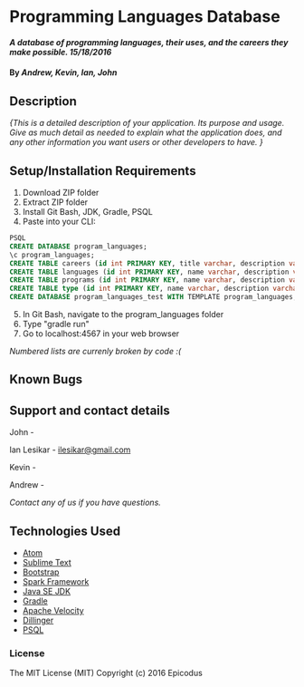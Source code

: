 # Programming Languages Database

#### _A database of programming languages, their uses, and the careers they make possible. 15/18/2016_

#### By _**Andrew, Kevin, Ian, John**_

## Description

_{This is a detailed description of your application. Its purpose and usage.  Give as much detail as needed to explain what the application does, and any other information you want users or other developers to have. }_

## Setup/Installation Requirements

1. Download ZIP folder
2. Extract ZIP folder
3. Install Git Bash, JDK, Gradle, PSQL
4. Paste into your CLI:

```sql
PSQL
CREATE DATABASE program_languages;
\c program_languages;
CREATE TABLE careers (id int PRIMARY KEY, title varchar, description varchar);
CREATE TABLE languages (id int PRIMARY KEY, name varchar, description varchar, example varchar, date varchar, webpage varchar);
CREATE TABLE programs (id int PRIMARY KEY, name varchar, description varchar, url varchar);
CREATE TABLE type (id int PRIMARY KEY, name varchar, description varchar);
CREATE DATABASE program_languages_test WITH TEMPLATE program_languages;
```

5. In Git Bash, navigate to the program_languages folder
6. Type "gradle run"
7. Go to localhost:4567 in your web browser

_Numbered lists are currenly broken by code :(_
## Known Bugs


## Support and contact details

John -

Ian Lesikar - ilesikar@gmail.com

Kevin -

Andrew -

_Contact any of us if you have questions._

## Technologies Used

* [Atom](https://atom.io/)
* [Sublime Text](https://www.sublimetext.com/)
* [Bootstrap](http://getbootstrap.com/)
* [Spark Framework](http://sparkjava.com/)
* [Java SE JDK](http://www.oracle.com/technetwork/java/javase/downloads/index.html)
* [Gradle](https://gradle.org/)
* [Apache Velocity](https://velocity.apache.org/engine/releases/velocity-1.5/index.html)
* [Dillinger](http://dillinger.io/)
* [PSQL](http://www.postgresql.org/)

### License

The MIT License (MIT) Copyright (c) 2016 Epicodus

